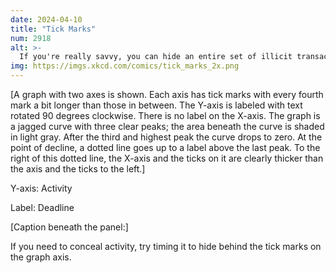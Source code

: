 ```yaml
---
date: 2024-04-10
title: "Tick Marks"
num: 2918
alt: >-
  If you're really savvy, you can hide an entire set of illicit transactions by timing them to draw what looks like a graph inset.
img: https://imgs.xkcd.com/comics/tick_marks_2x.png
---
```

[A graph with two axes is shown. Each axis has tick marks with every fourth mark a bit longer than those in between. The Y-axis is labeled with text rotated 90 degrees clockwise. There is no label on the X-axis. The graph is a jagged curve with three clear peaks; the area beneath the curve is shaded in light gray. After the third and highest peak the curve drops to zero. At the point of decline, a dotted line goes up to a label above the last peak. To the right of this dotted line, the X-axis and the ticks on it are clearly thicker than the axis and the ticks to the left.]

Y-axis: Activity

Label: Deadline

[Caption beneath the panel:]

If you need to conceal activity, try timing it to hide behind the tick marks on the graph axis.